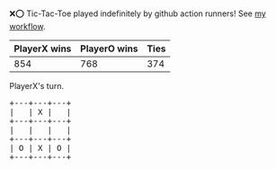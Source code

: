 :x::o: Tic-Tac-Toe played indefinitely by github action runners! See [my workflow](.github/workflows/play.yaml).

|PlayerX wins|PlayerO wins|Ties|
|-|-|-|
|854|768|374|

PlayerX's turn.

<pre>
+---+---+---+
|   | X |   |
+---+---+---+
|   |   |   |
+---+---+---+
| O | X | O |
+---+---+---+
</pre>